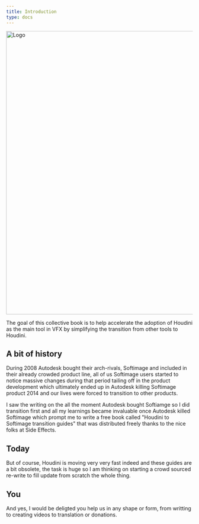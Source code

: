 ```yaml
---
title: Introduction
type: docs
---
```


<img class="logo" src="img/artwork/houdini_guides__DARK_medium.png" alt="Logo" width="765">

The goal of this collective book is to help accelerate the adoption of Houdini as the main tool in VFX by simplifying the transition from other tools to Houdini.

## A bit of history

During 2008 Autodesk bought their arch-rivals, Softimage and included in their already crowded product line, all of us Softimage users started to notice massive changes during that period tailing off in the product development which ultimately ended up in Autodesk killing Softimage product 2014 and our lives were forced to transition to other products.

I saw the writing on the all the moment Autodesk bought Softiamge so I did transition first and all my learnings became invaluable once Autodesk killed Softimage which prompt me to write a free book called "Houdini to Softimage transition guides" that was distributed freely thanks to the nice folks at Side Effects.

## Today

But of course, Houdini is moving very very fast indeed and these guides are a bit obsolete, the task is huge so I am thinking on starting a crowd sourced re-write to fill update from scratch the whole thing.


## You

And yes, I would be deligted you help us in any shape or form, from writting to creating videos to translation or donations.